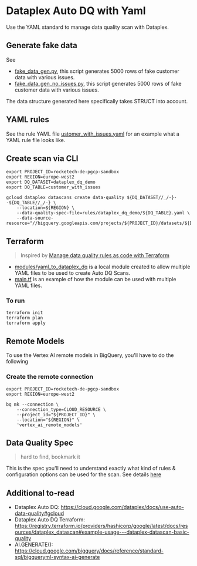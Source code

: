 # Dataplex Auto DQ with Yaml

Use the YAML standard to manage data quality scan with Dataplex. 

## Generate fake data
See 
- [fake_data_gen.py](tools/data_gen/fake_data_gen_issues.py), this script generates 5000 rows of fake customer data with various issues.
- [fake_data_gen_no_issues.py](tools/data_gen/fake_data_gen_no_issues.py), this script generates 5000 rows of fake customer data with various issues.

The data structure generated here specifically takes STRUCT into account. 

## YAML rules
See the rule YAML file [ustomer_with_issues.yaml](rules/dataplex_dq_demo/customer_with_issues.yaml) for an example what a YAML rule file looks like.

## Create scan via CLI

```
export PROJECT_ID=rocketech-de-pgcp-sandbox
export REGION=europe-west2
export DQ_DATASET=dataplex_dq_demo
export DQ_TABLE=customer_with_issues

gcloud dataplex datascans create data-quality ${DQ_DATASET//_/-}--${DQ_TABLE//_/-} \
    --location=${REGION} \
    --data-quality-spec-file=rules/dataplex_dq_demo/${DQ_TABLE}.yaml \
    --data-source-resource="//bigquery.googleapis.com/projects/${PROJECT_ID}/datasets/${DQ_DATASET}/tables/${DQ_TABLE}"
```

## Terraform
> Inspired by [Manage data quality rules as code with Terraform](https://cloud.google.com/dataplex/docs/manage-data-quality-rules-as-code)

- [modules/yaml_to_dataplex_dq](modules/yaml_to_dataplex_dq) is a local module created to allow multiple YAML files to be used to create Auto DQ Scans.
- [main.tf](main.tf) is an example of how the module can be used with multiple YAML files.

### To run 
```
terraform init
terraform plan
terraform apply
```

## Remote Models
To use the Vertex AI remote models in BigQuery, you'll have to do the following

### Create the remote connection
```
export PROJECT_ID=rocketech-de-pgcp-sandbox
export REGION=europe-west2

bq mk --connection \
    --connection_type=CLOUD_RESOURCE \
    --project_id="${PROJECT_ID}" \
    --location="${REGION}" \
    'vertex_ai_remote_models'
```

## Data Quality Spec
> hard to find, bookmark it 

This is the spec you'll need to understand exactly what kind of rules & configuration options can be used for the scan. 
See details [here](https://cloud.google.com/dataplex/docs/reference/rest/v1/DataQualitySpec)

## Additional to-read

- Dataplex Auto DQ: https://cloud.google.com/dataplex/docs/use-auto-data-quality#gcloud
- Dataplex Auto DQ Terraform: https://registry.terraform.io/providers/hashicorp/google/latest/docs/resources/dataplex_datascan#example-usage---dataplex-datascan-basic-quality
- AI.GENERATE(): https://cloud.google.com/bigquery/docs/reference/standard-sql/bigqueryml-syntax-ai-generate